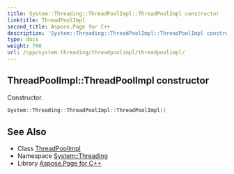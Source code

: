 ```yaml
---
title: System::Threading::ThreadPoolImpl::ThreadPoolImpl constructor
linktitle: ThreadPoolImpl
second_title: Aspose.Page for C++
description: 'System::Threading::ThreadPoolImpl::ThreadPoolImpl constructor. Constructor in C++.'
type: docs
weight: 700
url: /cpp/system.threading/threadpoolimpl/threadpoolimpl/
---
```

## ThreadPoolImpl::ThreadPoolImpl constructor


Constructor.

```cpp
System::Threading::ThreadPoolImpl::ThreadPoolImpl()
```

## See Also

* Class [ThreadPoolImpl](../)
* Namespace [System::Threading](../../)
* Library [Aspose.Page for C++](../../../)
